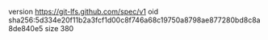 version https://git-lfs.github.com/spec/v1
oid sha256:5d334e20f11b2a3fcf1d00c8f746a68c19750a8798ae877280bd8c8a8de840e5
size 380
